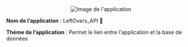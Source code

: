 <div align = center>

![Image de l'application](Images/LeftOvers_Logo.jpg)

</div>

**Nom de l’application** : LeftOvers_API :pizza:
</br>

**Thème de l’application** : Permet le lien entre l'application et la base de données 
</br>